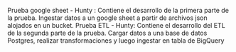 Prueba google sheet - Hunty : Contiene el desarrollo de la primera parte de la prueba. Ingestar datos a un google sheet a partir de archivos json alojados en un bucket.
Prueba ETL - Hunty: Contiene el desarrollo del ETL de la segunda parte de la prueba. Cargar datos a una base de datos Postgres, realizar transformaciones y luego ingestar en tabla de BigQuery 
